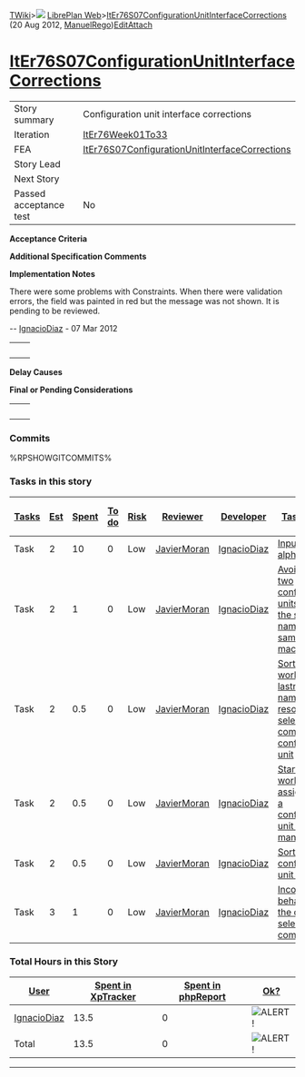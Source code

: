 [TWiki](Main_WebHome)&gt;![](/twiki/pub/TWiki/TWikiDocGraphics/web-bg-small.gif) [LibrePlan Web](LibrePlan_WebHome)&gt;[ItEr76S07ConfigurationUnitInterfaceCorrections](LibrePlan_ItEr76S07ConfigurationUnitInterfaceCorrections "Topic revision: 5 (20 Aug 2012 - 09:50:15)") (20 Aug 2012, [ManuelRego](Main_ManuelRego))[Edit](LibrePlan_ItEr76S07ConfigurationUnitInterfaceCorrections?t=1520343691 "Edit this topic text")[Attach](/twiki/bin/attach/LibrePlan/ItEr76S07ConfigurationUnitInterfaceCorrections "Attach an image or document to this topic")  

 [ItEr76S07ConfigurationUnitInterfaceCorrections](LibrePlan_ItEr76S07ConfigurationUnitInterfaceCorrections)
===========================================================================================================

|                        |                                                                                                            |
|------------------------|------------------------------------------------------------------------------------------------------------|
| Story summary          | Configuration unit interface corrections                                                                   |
| Iteration              | [ItEr76Week01To33](LibrePlan_ItEr76Week01To33)                                                             |
| FEA                    | [ItEr76S07ConfigurationUnitInterfaceCorrections](LibrePlan_ItEr76S07ConfigurationUnitInterfaceCorrections) |
| Story Lead             |                                                                                                            |
| Next Story             |                                                                                                            |
| Passed acceptance test | No                                                                                                         |

**Acceptance Criteria**

**Additional Specification Comments**

**Implementation Notes**

There were some problems with Constraints. When there were validation errors, the field was painted in red but the message was not shown. It is pending to be reviewed.

-- [IgnacioDiaz](Main_IgnacioDiaz) - 07 Mar 2012

|     |     |
|-----|-----|
|     |     |

**Delay Causes**

**Final or Pending Considerations**

|     |     |
|-----|-----|
|     |     |

###  Commits

%RPSHOWGITCOMMITS%

###  Tasks in this story

| [Tasks](LibrePlan_ItEr76S07ConfigurationUnitInterfaceCorrections?sortcol=0;table=2;up=0#sorted_table "Sort by this column") | [Est](LibrePlan_ItEr76S07ConfigurationUnitInterfaceCorrections?sortcol=1;table=2;up=0#sorted_table "Sort by this column") | [Spent](LibrePlan_ItEr76S07ConfigurationUnitInterfaceCorrections?sortcol=2;table=2;up=0#sorted_table "Sort by this column") | [To do](LibrePlan_ItEr76S07ConfigurationUnitInterfaceCorrections?sortcol=3;table=2;up=0#sorted_table "Sort by this column") | [Risk](LibrePlan_ItEr76S07ConfigurationUnitInterfaceCorrections?sortcol=4;table=2;up=0#sorted_table "Sort by this column") | [Reviewer](LibrePlan_ItEr76S07ConfigurationUnitInterfaceCorrections?sortcol=5;table=2;up=0#sorted_table "Sort by this column") | [Developer](LibrePlan_ItEr76S07ConfigurationUnitInterfaceCorrections?sortcol=6;table=2;up=0#sorted_table "Sort by this column") | [Task Name](LibrePlan_ItEr76S07ConfigurationUnitInterfaceCorrections?sortcol=7;table=2;up=0#sorted_table "Sort by this column")                             | [Start Date](LibrePlan_ItEr76S07ConfigurationUnitInterfaceCorrections?sortcol=8;table=2;up=0#sorted_table "Sort by this column") | [Est End Date](LibrePlan_ItEr76S07ConfigurationUnitInterfaceCorrections?sortcol=9;table=2;up=0#sorted_table "Sort by this column") | [End Date](LibrePlan_ItEr76S07ConfigurationUnitInterfaceCorrections?sortcol=10;table=2;up=0#sorted_table "Sort by this column") |
|-----------------------------------------------------------------------------------------------------------------------------|---------------------------------------------------------------------------------------------------------------------------|-----------------------------------------------------------------------------------------------------------------------------|-----------------------------------------------------------------------------------------------------------------------------|----------------------------------------------------------------------------------------------------------------------------|--------------------------------------------------------------------------------------------------------------------------------|---------------------------------------------------------------------------------------------------------------------------------|-------------------------------------------------------------------------------------------------------------------------------------------------------------|----------------------------------------------------------------------------------------------------------------------------------|------------------------------------------------------------------------------------------------------------------------------------|---------------------------------------------------------------------------------------------------------------------------------|
| Task                                                                                                                        | 2                                                                                                                         | 10                                                                                                                          | 0                                                                                                                           | Low                                                                                                                        | [JavierMoran](Main_JavierMoran)                                                                                                | [IgnacioDiaz](Main_IgnacioDiaz)                                                                                                 | [Input box for alpha](LibrePlan_AnA17S01ConfigurationUnitInterfaceCorrections#TasK1)                                                                        |                                                                                                                                  |                                                                                                                                    |                                                                                                                                 |
| Task                                                                                                                        | 2                                                                                                                         | 1                                                                                                                           | 0                                                                                                                           | Low                                                                                                                        | [JavierMoran](Main_JavierMoran)                                                                                                | [IgnacioDiaz](Main_IgnacioDiaz)                                                                                                 | [Avoid having two configuration units with the same name in the same machine](LibrePlan_AnA17S01ConfigurationUnitInterfaceCorrections#TasK2)                |                                                                                                                                  |                                                                                                                                    |                                                                                                                                 |
| Task                                                                                                                        | 2                                                                                                                         | 0.5                                                                                                                         | 0                                                                                                                           | Low                                                                                                                        | [JavierMoran](Main_JavierMoran)                                                                                                | [IgnacioDiaz](Main_IgnacioDiaz)                                                                                                 | [Sort the workers by lastname, name in the resource selection combo in a configuration unit](LibrePlan_AnA17S01ConfigurationUnitInterfaceCorrections#TasK3) |                                                                                                                                  |                                                                                                                                    |                                                                                                                                 |
| Task                                                                                                                        | 2                                                                                                                         | 0.5                                                                                                                         | 0                                                                                                                           | Low                                                                                                                        | [JavierMoran](Main_JavierMoran)                                                                                                | [IgnacioDiaz](Main_IgnacioDiaz)                                                                                                 | [Start date fo worker assigment to a configuration unit is mandatory](LibrePlan_AnA17S01ConfigurationUnitInterfaceCorrections#TasK4)                        |                                                                                                                                  |                                                                                                                                    |                                                                                                                                 |
| Task                                                                                                                        | 2                                                                                                                         | 0.5                                                                                                                         | 0                                                                                                                           | Low                                                                                                                        | [JavierMoran](Main_JavierMoran)                                                                                                | [IgnacioDiaz](Main_IgnacioDiaz)                                                                                                 | [Sort the configuration unit by name](LibrePlan_AnA17S01ConfigurationUnitInterfaceCorrections#TasK5)                                                        |                                                                                                                                  |                                                                                                                                    |                                                                                                                                 |
| Task                                                                                                                        | 3                                                                                                                         | 1                                                                                                                           | 0                                                                                                                           | Low                                                                                                                        | [JavierMoran](Main_JavierMoran)                                                                                                | [IgnacioDiaz](Main_IgnacioDiaz)                                                                                                 | [Incorrect behavior of the criterion selection combo](LibrePlan_AnA17S01ConfigurationUnitInterfaceCorrections#TasK6)                                        |                                                                                                                                  |                                                                                                                                    |                                                                                                                                 |

###  Total Hours in this Story

| [User](LibrePlan_ItEr76S07ConfigurationUnitInterfaceCorrections?sortcol=0;table=3;up=0#sorted_table "Sort by this column") | [Spent in XpTracker](LibrePlan_ItEr76S07ConfigurationUnitInterfaceCorrections?sortcol=1;table=3;up=0#sorted_table "Sort by this column") | [Spent in phpReport](LibrePlan_ItEr76S07ConfigurationUnitInterfaceCorrections?sortcol=2;table=3;up=0#sorted_table "Sort by this column") | [Ok?](LibrePlan_ItEr76S07ConfigurationUnitInterfaceCorrections?sortcol=3;table=3;up=0#sorted_table "Sort by this column") |
|----------------------------------------------------------------------------------------------------------------------------|------------------------------------------------------------------------------------------------------------------------------------------|------------------------------------------------------------------------------------------------------------------------------------------|---------------------------------------------------------------------------------------------------------------------------|
| [IgnacioDiaz](Main_IgnacioDiaz)                                                                                            | 13.5                                                                                                                                     | 0                                                                                                                                        | ![ALERT!](/twiki/pub/TWiki/TWikiDocGraphics/warning.gif "ALERT!")                                                         |
| Total                                                                                                                      | 13.5                                                                                                                                     | 0                                                                                                                                        | ![ALERT!](/twiki/pub/TWiki/TWikiDocGraphics/warning.gif "ALERT!")                                                         |

------------------------------------------------------------------------
